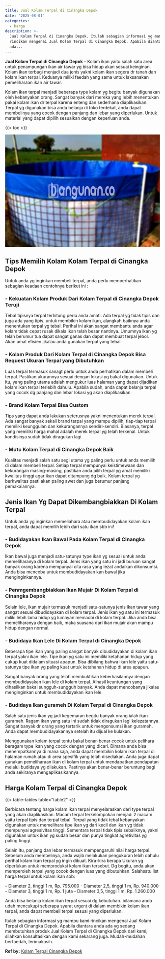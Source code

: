 ```yaml
---
title: Jual Kolam Terpal di Cinangka Depok
date: '2025-08-01'
categories:
  - harga
description: >-
  Jual Kolam Terpal di Cinangka Depok. Itulah sebagian informasi yg mampu kami
  rincikan mengenai Jual Kolam Terpal di Cinangka Depok. Apabila diantara anda
  ada...
---
```


**Jual Kolam Terpal di Cinangka Depok** – Kolam ikan yaitu salah satu area untuk penampungan ikan air tawar yg bisa hidup akan sesuai keinginan. Kolam ikan terbagi menjadi dua jenis yakni kolam ikan segera dr tanah dan kolam ikan terpal. Keduanya miliki faedah yang sama untuk laksanakan pemeliharaan ikan air tawar.

Kolam ikan terpal menjadi beberapa type kolam yg begitu banyak digunakan oleh kebanyakan orang. Sangat banyak dari mereka yang lebih menentukan pakai kolam ikan dr terpal karena enteng dan sederhana diaplikasikan. Terpal yg digunakan bisa anda belanja di toko terdekat, anda dapat membelinya yang cocok dengan panjang dan lebar yang diperlukan. Untuk material yang dapat dipilih sesuaikan dengan keperluan anda.

{{< toc >}}

![Jual Kolam Terpal di Cinangka Depok](/images/jual-kolam-terpal-54.png)

## Tips Memilih Kolam Kolam Terpal di Cinangka Depok

Untuk anda yg inginkan membeli terpal, anda perlu memperhatikan sebagian keadaan contohnya berikut ini :

### \- Kekuatan Kolam Produk Dari Kolam Terpal di Cinangka Depok Teruji

Tebal tipisnya terpal terhitung perlu anda amati. Ada terpal yg tidak tipis dan juga ada yang tipis. untuk membikin kolam ikan, alangkah baiknya anda menentukan terpal yg tebal. Perihal ini akan sangat membantu anda agar kolam tidak cepat rusak dikala ikan telah besar nantinya. Umumnya ikan yg telah berumur tua dapat sangat ganas dan dapat membuat terpal jebol. Akan amat efisien jikalau anda gunakan terpal yang tebal.

### \- Kolam Produk Dari Kolam Terpal di Cinangka Depok Bisa Request Ukuran Terpal yang Dibutuhkan

Luas terpal termasuk sanagt perlu untuk anda perhatikan dalam membeli terpal. Pastikan ukurannya sesuai dengan lokasi yg bakal digunakan. Untuk itu, yang paling utama adalah mengukur luas halaman yang dapat dijadikan kolam ikan terpal terlebih dahulu. Apabila sudah, anda dapat belanja terpal yang cocok dg panjang dan lebar lokasi yg akan diaplikasikan.

### \- Brand Kolam Terpal Bisa Custom

Tips yang dapat anda lakukan seterusnya yakni menentukan merek terpal. Ada sangat banyak sekali brand terpal yang mampu dipilih, tiap-tiap terpal memiliki keunggulan dan kekurangannya sendiri-sendiri. Biasanya, terpal yang memiliki harga mahal adalah merek terpal yg telah terkenal. Untuk kondisinya sudah tidak diragukan lagi.

### \- Mutu Kolam Terpal di Cinangka Depok Baik

Kualitas menjadi salah satu segi utama yg paling perlu untuk anda memilih di dalam membeli terpal. Setiap terpal mempunyai keistimewaan dan kekurangan masing-masing, pastikan anda pilih terpal yg amat memiliki kwalitas tinggi agar ikan dapat ditampung dg baik. Kolam terpal yg berkwalitas pasti akan paling awet dan juga berumur panjang pemakaiannya.

## Jenis Ikan Yg Dapat Dikembangbiakkan Di Kolam Terpal

Untuk anda yg inginkan memeliahara atau membudidayakan kolam ikan terpal, anda dapat memilih lebih dari satu ikan sbb ini!

### \- Budidayakan Ikan Bawal Pada Kolam Terpal di Cinangka Depok

Ikan bawal juga menjadi satu-satunya type ikan yg sesuai untuk anda memeliharanya di kolam terpal. Jenis ikan yang satu ini jadi buruan sangat banyak orang karena mempunyai cita rasa yang lezat andaikan dikonsumsi. Anda bisa mencoba untuk membudidayakan kan bawal jika menginginkannya.

### \- Penmgembangbiakkan Ikan Mujair Di Kolam Terpal di Cinangka Depok

Selain lele, ikan mujair termasuk menjadi satu-satunya jenis ikan tawar yang sangat sesuai dibudidayakan di kolam terpal. Jenis ikan yg satu ini termasuk miliki lebih lama hidup yg lumayan memadai di kolam terpal. Jika anda bisa memeliharanya dengan baik, maka suasana dari ikan mujair akan mampu hidup dengan normal.

### \- Budidaya Ikan Lele Di Kolam Terpal di Cinangka Depok

Beberapa tipe ikan yang paling sangat banyak dibudidayakan di kolam ikan terpal yakni ikan lele. Tipe ikan yg satu ini memiliki ketahanan hidup yang cukup kuat didalam situasi apapun. Bisa dibilang bahwa ikan lele yaitu satu-satunya tipe ikan yg paling kuat untuk ketahanan hidup di area apapun.

Sangat banyak orang yang telah membuktikan keberhasilannya dengan membudidayakan ikan lele di kolam terpal. Alhasil keuntungan yang dihasilkan bakal sungguh-sungguh banyak. Anda dapat mencobanya jikalau menginginkan untuk membudidayakan ikan lele.

### \- Budidaya Ikan gurameh Di Kolam Terpal di Cinangka Depok

Salah satu jenis ikan yg jadi kegemaran begitu banyak orang ialah ikan gurameh. Ragam ikan yang satu ini sudah tidak diragukan lagi kelezatannya. Sangat banyak dr orang yang tertarik untuk mengonsumsi ikan gurameh. Anda dapat membudidayakannya setelah itu dijual ke kulakan.

Menggunakan kolam terpal tentu bakal benar-benar cocok untuk pelihara beragam type ikan yang cocok dengan yang dicari. Dimana anda bisa menempatkannya di mana saja, anda dapat membikin kolam ikan terpal di halaman rumah atau di area spesifik yang telah disediakan. Anda juga dapat gunakan pemeliharaan ikan di kolam terpal untuk mendapatkan pendapatan melalui budidaya yg dilakukan. Pastinya akan benar-benar beruntung bagi anda sekiranya mengaplikasikannya.

## Harga Kolam Terpal di Cinangka Depok

{{< table-tables table="table2" >}}

Berbicara tentang harga kolam ikan terpal menyelaraskan dari type terpal yang akan diaplikasikan. Macam terpal terkelompokan menjadi 2 macam yaitu terpal tipis dan terpal tebal. Terpal yang tidak tebal kebanyakan digunakan untuk memelihara tipe ikan yg dari kecil dan ikan yg tidak mempunyai agresivitas tinggi. Sementara terpal tidak tipis sebaliknya, yakni digunakan untuk ikan yg sudah besar dan punya tingkat agretivitas yg paling tinggi.

Selain itu, panjang dan lebar termasuk mempengaruhi nilai harga terpal. Sebelum anda membelinya, anda wajib melakukan pengukuran lebih dahulu perihal kolam ikan terpal yg ingin dibuat. Kira-kira berapa Ukuran yg diperlukan untuk memproduksi kolam ikan tersebut. Dg begitu, anda akan memperoleh terpal yang cocok dengan luas yang dibutuhkan. Salahsatu list harga terpal untuk kolam ikan sbb:

\- Diameter 2, tinggi 1 m, Rp. 795.000 - Diameter 2,5, tinggi 1 m, Rp. 940.000 - Diameter 3, tinggi 1 m, Rp. 1 juta - Diameter 3,5, tinggi 1 m, Rp. 1.260.000

Anda bisa belanja kolam ikan terpal sesuai dg kebutuhan. bilamana anda udah mencukupi seberapa syarat urgent di dalam membikin kolam ikan terpal, anda dapat membeli terpal sesuai yang diperlukan.

Itulah sebagian informasi yg mampu kami rincikan mengenai Jual Kolam Terpal di Cinangka Depok. Apabila diantara anda ada yg sedang membutuhkan produk Jual Kolam Terpal di Cinangka Depok dari kami, silahkan konsultasikan dengan kami sekarang juga. Mudah-mudahan berfaedah, terimakasih.

**Ref by:** [Kolam Terpal Cinangka Depok](https://id.wikipedia.org/wiki/Kolam)
